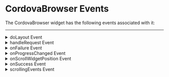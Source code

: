                                


CordovaBrowser Events
=====================

The CordovaBrowser widget has the following events associated with it:

* * *


<details close markdown="block"><summary>doLayout Event</summary>

* * *

This event is invoked for every widget when the widget position and dimensions are computed.

<b>Syntax</b>

```

doLayout()
```

<b>Read/Write</b>

Read + Write

<b>Remarks</b>

This event is invoked for all the widgets placed inside flex containers. This event is invoked in the order in which the widgets are added to the widget hierarchy and expect the frame property of the widget is calculated and available for use within this event.

This event is used to set the layout properties of child widgets in the relation to self and peer widgets whose layout is not yet performed.

The number of times this event invoked may vary per platform. It is not recommended to write business logic assuming that this function is invoked only once when there is a change in positional or dimensional properties. This event will not trigger when transformations are applied though widget is moved or scaled or rotated from its original location.

<b>Example</b>

```
//Sample code to set doLayout event callback to a button widget.
/*This code changes the top property of button2 and makes it appear below button1.*/
myForm.button1.doLayout=doLayoutButton1;


function doLayoutButton1(){
      
    myForm.button2.top = myForm.button1.frame.height;
}
```

<b>Platform Availability</b>

*   iOS
*   Android

* * *

</details>
<details close markdown="block"><summary>handleRequest Event</summary>

* * *

An event callback which gets invoked by the platform before CordovaBrowserwidget navigates to a new URL.

<b>Syntax</b>

```

handleRequest ()  
handleRequest (eventobject,params)
```

<b>Parameters</b>

eventobject

Optional. A unique Id that identifies the CordovaBrowserwidget.

params

Optional. An object that identifies the url parameters as key-values pair.

Following are the parameters of the object.

> **_originalURL \[String\]_ - Optional**
> 
> Specifies the original url.
> 
> **q_ueryParams\[Object\]_ - Optional**
> 
> Specifies the dictionary containing the query parameters passed to the URL as key, values in the dictionary.
> 
> **_requestMethod\[String\]_ - Optional** - Supported only on iOS
> 
> Specifies the request method type. Following are the available options:
> 
> > *   Constants.BROWSER\_REQUEST\_METHOD\_GET
> > *   Constants.BROWSER\_REQUEST\_METHOD\_POST
> 
> **_header\[JSObject\]_ - Optional** - Supported only on iOS
> 
> Specifies a dictionary containing all the HTTP header fields.

<b>Read/Write</b>

Write only

<b>Remarks</b>

This is useful in scenarios where the developer wants to keep track of the URLs that the CordovaBrowserfield navigates to. For example, in a payment flow (that is, being executed inside a CordovaBrowserwidget) on successful redirection to a payment confirmation page the developer would like to take the user to a new native form.

On iOS platform, whenever handleRequest is set to browser and request comes to CordovaBrowserwidget to load the url or.html, then before loading the content, handle request is called. Also, whenever a user selects any hyperlink then also handleRequest is called.

The return value from this function determines how the CordovaBrowserwidget handles the original request. If a false value is returned, then the CordovaBrowserwidget continues navigation to the original URL and if the true value is returned then the developer has to handle the request.

<b>Example</b>

```
//Sample call back for handleRequest event
function handleRequestCallback(browserWidget, params) {
    voltmx.print("handleRequest event triggered");
    voltmx.print("Original URL" + params["originalURL"]);
    voltmx.print("Request Method" + params["requestMethod"]);
    voltmx.print("Header" + JSON.stringify(params["header"]));

    //Ignore this request and continue loading other URLs.
    return false;
    //If false is returned, platform will load the originalurl in the CordovaBrowserwidget.
}

frmobj.brw1.handleRequest = handleRequestCallback
```

<b>Platform Availability</b>

*   iOS
*   Android

* * *

</details>
<details close markdown="block"><summary>onFailure Event</summary>

* * *

An event callback which gets invoked by the platform when the given request URL is failed to load the data.

<b>Syntax</b>

```

onFailure()
```

<b>Read/Write</b>

Read + Write

<b>Remarks</b>

This event is called only for the given request URL, but not for the subsequent web navigation request failures.

This event is also not called when [.htmlString](Browser_Properties.md#htmlString) is set to the web widget.

<b>Example</b>

```
//Sample code to set onFailure event callback to a CordovaBrowser widget.

frmCBrowser.myCBrowser.onFailure=onFailureCallBck;  
function onFailureCallBck(browser) {
    alert("onFailure event triggered");
}  

```

For more information about defining an action sequence for this event, see _Event Editor_ in the _VoltMX Iris User Guide_.

<b>Platform Availability</b>

*   Available on all platforms except Desktop Web and SPA.

* * *

</details>
<details close markdown="block"><summary>onProgressChanged Event</summary>

* * *

The onProgressChanged callback event shows you the progress of the page loading in the CordovaBrowserWidget. The platform invokes the event when the page is loading.

<b>Syntax</b>

```

onProgressChanged()
```

<b>Read/Write</b>

Read + Write

<b>Remarks</b>

When you set the onProgressChanged event in the CordovaBrowserWidget, the progress value of the loading page is passed as a parameter to the callback.

<b>Example</b>

```
//Sample code to set onProgressChanged event callback to a CordovaBrowser widget.
function onProgessChangedCallback(progress) {
    alert("Progress value -" + progress);
}

//Creating the Browser. 

frmCBrowser.myCBrowser = onProgessChangedCallback;
```

<b>Platform Availability</b>

*   Available in the IDE
*   Available only on the Android platform.

* * *

</details>
<details close markdown="block"><summary>onScrollWidgetPosition Event</summary>

* * *

This event callback is invoked by the platform when the widget location position gets changed on scrolling. The onScrollWidgetPosition event returns the positional coordinates of the widget's location with respect to the screen (screenX and screenY) and the parent container (frameX and frameY). This event is invoked asynchronously, and is not available for FlexForm widget.

<b>Syntax</b>

```

onScrollWidgetPosition()
```


<b>Read/Write</b>

Read + Write

<b>Example</b>

```
var LabelWdg = new voltmx.ui.Label(basicConf, layoutConf, pspConf);
form.add(LabelWdg);
LabelWdg.onScrollWidgetPosition = onScrollWidgetPositionCallBack;

function onScrollWidgetPositionCallBack(wdg, screenX, screenY, frameX, frameY) { //wdg : Widget that is registered for onScrollWidgetPosition.
    /*screenX : Position of widget with respect to 
the screen's X - coordinates (after downsizing the navigation bar and status bar).*/
    /*screenY : Position of widget with respect to the screen's Y - 
coordinates (after downsizing the navigation bar and status bar).*/
    //frameX : Position of widget with respect to parent container's X- coordinates.
    //frameY : Position of widget with respect to parent container's Y- coordinates.
}
```

<b>Platform Availability</b>

*   Not Accessible from IDE
*   Android, iOS, SPA, and Windows

* * *

</details>
<details close markdown="block"><summary>onSuccess Event</summary>

* * *

An event callback which gets invoked by the platform when the given request URL is successful in loading the data.

<b>Syntax</b>

```

onSuccess()
```

<b>Read/Write</b>

Read + Write

<b>Remarks</b>

This event is called every time the page is loaded. This event is not called when [.htmlString](Browser_Properties.md#htmlString) is set to the web widget.

This event gets called whenever the URL is loaded, or you navigate from one URL to another, or the browser URL internally redirects to another URL. This event is also called whenever the content is loaded, and when a URL contains any third party content using an iframe.

<b>Example</b>

```
//Sample code to set onSuccess event callback to a CordovaBrowser widget.

frmCBrowser.myCBrowser.onSuccess=onSuccessCallBck;  
function onSuccessCallBck(browser) {
    alert("onFailure event triggered");
}  

```

For more information about defining an action sequence for this event, see _Event Editor_ in the _VoltMX Iris User Guide_.

<b>Platform Availability</b>

*   iOS
*   Android

* * *

</details>
<details close markdown="block"><summary>scrollingEvents Event</summary>

* * *

Specifies the scrolling events which gets called when scrolling reaches beginning of the widget or end of the widget.

Following are the events and their callback signature:

> onReachingBegining: Gets called when scrolling reaches the beginning of the Browse widget.
> 
> <b>Syntax</b>
> 
> ```
onReachingBegining()  
> onReachingBegining(browser,scrollDirection)
``` 
> 
> onReachingEnd: Gets called when scrolling reaches the end of the Browse widget.
> 
> <b>Syntax</b>
> 
> ```
onReachingEnd()  
> onReachingEnd(browser,scrollDirection)
```

<b>Parameters</b>

browser - Optional

Handle to the widget reference.

scrollDirection - Optional

Specifies the direction in which the scroll box must scroll. Following are the available options:

> *   SCROLL\_VERTICAL: Specifies the CordovaBrowser widget must scroll vertical direction.
> *   SCROLL\_BOTH: Specifies the CordovaBrowser widget must scroll in both horizontal and vertical direction.

> > **_Note:_** To set the value through code, prefix the option with _constants._ such as _**constants.<option>**_ .

<b>Read/Write</b>

Read + Write

<b>Example</b>

```
//Sample callback function for onReachingBegining event under scrollingEvents.  
function onReachingBeginingCallBack(webwidget, scrollDirection) {
 alert("onReachingBegining event triggered");
}

//Sample callback function for onReachingEnd event under scrollingEvents.
function onReachingEndCallBack(webwidget, scrollDirection) {
 alert("onReachingEnd event triggered");
}  
//Sample code to set scrollingEvents Event for a CordovaBrowser widget.  
frmCBrowser.myCBrowser.scrollingEvents = {
 onReachingBegining: onReachingBeginingCallBCk,
 onReachingEnd: onReachingEndCallBck
}  

```

<b>Platform Availability</b>

*   Available on iPad platform.

* * *

</details>

